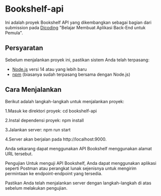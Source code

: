 # Bookshelf-api

Ini adalah proyek Bookshelf API yang dikembangkan sebagai bagian dari submission pada [Dicoding](https://www.dicoding.com/) "Belajar Membuat Aplikasi Back-End untuk Pemula".

## Persyaratan

Sebelum menjalankan proyek ini, pastikan sistem Anda telah terpasang:

- [Node.js](https://nodejs.org/) versi 14 atau yang lebih baru
- [npm](https://www.npmjs.com/) (biasanya sudah terpasang bersama dengan Node.js)

## Cara Menjalankan

Berikut adalah langkah-langkah untuk menjalankan proyek:


1.Masuk ke direktori proyek:
cd bookshelf-api

2.Instal dependensi proyek:
npm install

3.Jalankan server:
npm run start

4.Server akan berjalan pada http://localhost:9000.

Anda sekarang dapat menggunakan API Bookshelf menggunakan alamat URL tersebut.

Pengujian
Untuk menguji API Bookshelf, Anda dapat menggunakan aplikasi seperti Postman atau perangkat lunak sejenisnya untuk mengirim permintaan ke endpoint-endpoint yang tersedia.

Pastikan Anda telah menjalankan server dengan langkah-langkah di atas sebelum melakukan pengujian.
